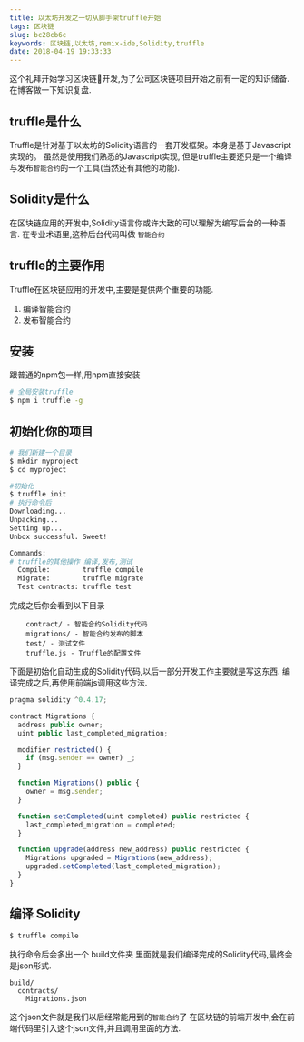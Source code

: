 ```yaml
---
title: 以太坊开发之一切从脚手架truffle开始
tags: 区块链
slug: bc28cb6c
keywords: 区块链,以太坊,remix-ide,Solidity,truffle
date: 2018-04-19 19:33:33
---
```


这个礼拜开始学习区块链开发,为了公司区块链项目开始之前有一定的知识储备.
在博客做一下知识复盘.


## truffle是什么
Truffle是针对基于以太坊的Solidity语言的一套开发框架。本身是基于Javascript实现的。
虽然是使用我们熟悉的Javascript实现,
但是truffle主要还只是一个编译与发布`智能合约`的一个工具(当然还有其他的功能).

## Solidity是什么
在区块链应用的开发中,Solidity语言你或许大致的可以理解为编写后台的一种语言. 在专业术语里,这种后台代码叫做 `智能合约`


## truffle的主要作用
Truffle在区块链应用的开发中,主要是提供两个重要的功能.
1. 编译智能合约
2. 发布智能合约


## 安装
跟普通的npm包一样,用npm直接安装
```bash
# 全局安装truffle
$ npm i truffle -g
```

## 初始化你的项目

```bash
# 我们新建一个目录 
$ mkdir myproject
$ cd myproject

#初始化
$ truffle init
# 执行命令后
Downloading...
Unpacking...
Setting up...
Unbox successful. Sweet!

Commands:
# truffle的其他操作 编译,发布,测试
  Compile:        truffle compile
  Migrate:        truffle migrate
  Test contracts: truffle test
```

完成之后你会看到以下目录
```
    contract/ - 智能合约Solidity代码
    migrations/ - 智能合约发布的脚本
    test/ - 测试文件
    truffle.js - Truffle的配置文件
```
下面是初始化自动生成的Solidity代码,以后一部分开发工作主要就是写这东西.
编译完成之后,再使用前端js调用这些方法.
```javascript
pragma solidity ^0.4.17;

contract Migrations {
  address public owner;
  uint public last_completed_migration;

  modifier restricted() {
    if (msg.sender == owner) _;
  }

  function Migrations() public {
    owner = msg.sender;
  }

  function setCompleted(uint completed) public restricted {
    last_completed_migration = completed;
  }

  function upgrade(address new_address) public restricted {
    Migrations upgraded = Migrations(new_address);
    upgraded.setCompleted(last_completed_migration);
  }
}
```

## 编译 Solidity 
```bash
$ truffle compile
```
执行命令后会多出一个 build文件夹
里面就是我们编译完成的Solidity代码,最终会是json形式.

```
build/
  contracts/
    Migrations.json
```
这个json文件就是我们以后经常能用到的`智能合约`了
在区块链的前端开发中,会在前端代码里引入这个json文件,并且调用里面的方法.